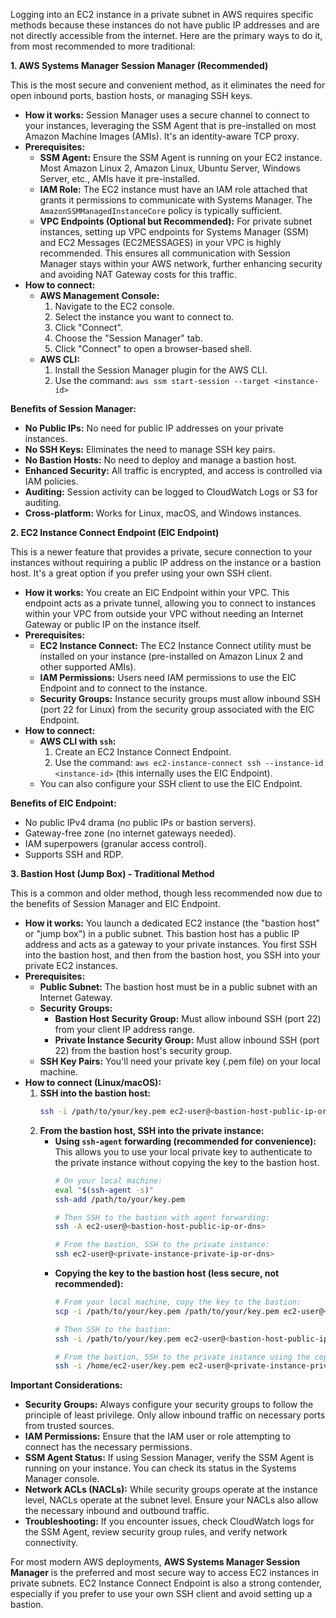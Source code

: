 Logging into an EC2 instance in a private subnet in AWS requires specific methods because these instances do not have public IP addresses and are not directly accessible from the internet. Here are the primary ways to do it, from most recommended to more traditional:

**1. AWS Systems Manager Session Manager (Recommended)**

This is the most secure and convenient method, as it eliminates the need for open inbound ports, bastion hosts, or managing SSH keys.

* **How it works:** Session Manager uses a secure channel to connect to your instances, leveraging the SSM Agent that is pre-installed on most Amazon Machine Images (AMIs). It's an identity-aware TCP proxy.
* **Prerequisites:**
    * **SSM Agent:** Ensure the SSM Agent is running on your EC2 instance. Most Amazon Linux 2, Amazon Linux, Ubuntu Server, Windows Server, etc., AMIs have it pre-installed.
    * **IAM Role:** The EC2 instance must have an IAM role attached that grants it permissions to communicate with Systems Manager. The `AmazonSSMManagedInstanceCore` policy is typically sufficient.
    * **VPC Endpoints (Optional but Recommended):** For private subnet instances, setting up VPC endpoints for Systems Manager (SSM) and EC2 Messages (EC2MESSAGES) in your VPC is highly recommended. This ensures all communication with Session Manager stays within your AWS network, further enhancing security and avoiding NAT Gateway costs for this traffic.
* **How to connect:**
    * **AWS Management Console:**
        1.  Navigate to the EC2 console.
        2.  Select the instance you want to connect to.
        3.  Click "Connect".
        4.  Choose the "Session Manager" tab.
        5.  Click "Connect" to open a browser-based shell.
    * **AWS CLI:**
        1.  Install the Session Manager plugin for the AWS CLI.
        2.  Use the command: `aws ssm start-session --target <instance-id>`

**Benefits of Session Manager:**
* **No Public IPs:** No need for public IP addresses on your private instances.
* **No SSH Keys:** Eliminates the need to manage SSH key pairs.
* **No Bastion Hosts:** No need to deploy and manage a bastion host.
* **Enhanced Security:** All traffic is encrypted, and access is controlled via IAM policies.
* **Auditing:** Session activity can be logged to CloudWatch Logs or S3 for auditing.
* **Cross-platform:** Works for Linux, macOS, and Windows instances.

**2. EC2 Instance Connect Endpoint (EIC Endpoint)**

This is a newer feature that provides a private, secure connection to your instances without requiring a public IP address on the instance or a bastion host. It's a great option if you prefer using your own SSH client.

* **How it works:** You create an EIC Endpoint within your VPC. This endpoint acts as a private tunnel, allowing you to connect to instances within your VPC from outside your VPC without needing an Internet Gateway or public IP on the instance itself.
* **Prerequisites:**
    * **EC2 Instance Connect:** The EC2 Instance Connect utility must be installed on your instance (pre-installed on Amazon Linux 2 and other supported AMIs).
    * **IAM Permissions:** Users need IAM permissions to use the EIC Endpoint and to connect to the instance.
    * **Security Groups:** Instance security groups must allow inbound SSH (port 22 for Linux) from the security group associated with the EIC Endpoint.
* **How to connect:**
    * **AWS CLI with `ssh`:**
        1.  Create an EC2 Instance Connect Endpoint.
        2.  Use the command: `aws ec2-instance-connect ssh --instance-id <instance-id>` (this internally uses the EIC Endpoint).
    * You can also configure your SSH client to use the EIC Endpoint.

**Benefits of EIC Endpoint:**
* No public IPv4 drama (no public IPs or bastion servers).
* Gateway-free zone (no internet gateways needed).
* IAM superpowers (granular access control).
* Supports SSH and RDP.

**3. Bastion Host (Jump Box) - Traditional Method**

This is a common and older method, though less recommended now due to the benefits of Session Manager and EIC Endpoint.

* **How it works:** You launch a dedicated EC2 instance (the "bastion host" or "jump box") in a public subnet. This bastion host has a public IP address and acts as a gateway to your private instances. You first SSH into the bastion host, and then from the bastion host, you SSH into your private EC2 instances.
* **Prerequisites:**
    * **Public Subnet:** The bastion host must be in a public subnet with an Internet Gateway.
    * **Security Groups:**
        * **Bastion Host Security Group:** Must allow inbound SSH (port 22) from your client IP address range.
        * **Private Instance Security Group:** Must allow inbound SSH (port 22) from the bastion host's security group.
    * **SSH Key Pairs:** You'll need your private key (.pem file) on your local machine.
* **How to connect (Linux/macOS):**
    1.  **SSH into the bastion host:**
        ```bash
        ssh -i /path/to/your/key.pem ec2-user@<bastion-host-public-ip-or-dns>
        ```
    2.  **From the bastion host, SSH into the private instance:**
        * **Using `ssh-agent` forwarding (recommended for convenience):** This allows you to use your local private key to authenticate to the private instance without copying the key to the bastion host.
            ```bash
            # On your local machine:
            eval "$(ssh-agent -s)"
            ssh-add /path/to/your/key.pem

            # Then SSH to the bastion with agent forwarding:
            ssh -A ec2-user@<bastion-host-public-ip-or-dns>

            # From the bastion, SSH to the private instance:
            ssh ec2-user@<private-instance-private-ip-or-dns>
            ```
        * **Copying the key to the bastion host (less secure, not recommended):**
            ```bash
            # From your local machine, copy the key to the bastion:
            scp -i /path/to/your/key.pem /path/to/your/key.pem ec2-user@<bastion-host-public-ip-or-dns>:/home/ec2-user/key.pem

            # Then SSH to the bastion:
            ssh -i /path/to/your/key.pem ec2-user@<bastion-host-public-ip-or-dns>

            # From the bastion, SSH to the private instance using the copied key:
            ssh -i /home/ec2-user/key.pem ec2-user@<private-instance-private-ip-or-dns>
            ```

**Important Considerations:**

* **Security Groups:** Always configure your security groups to follow the principle of least privilege. Only allow inbound traffic on necessary ports from trusted sources.
* **IAM Permissions:** Ensure that the IAM user or role attempting to connect has the necessary permissions.
* **SSM Agent Status:** If using Session Manager, verify the SSM Agent is running on your instance. You can check its status in the Systems Manager console.
* **Network ACLs (NACLs):** While security groups operate at the instance level, NACLs operate at the subnet level. Ensure your NACLs also allow the necessary inbound and outbound traffic.
* **Troubleshooting:** If you encounter issues, check CloudWatch logs for the SSM Agent, review security group rules, and verify network connectivity.

For most modern AWS deployments, **AWS Systems Manager Session Manager** is the preferred and most secure way to access EC2 instances in private subnets. EC2 Instance Connect Endpoint is also a strong contender, especially if you prefer to use your own SSH client and avoid setting up a bastion.
